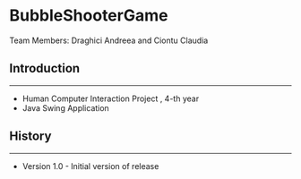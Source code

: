 # BubbleShooterGame

Team Members: Draghici Andreea and Ciontu Claudia

## Introduction
---------------------------
- Human Computer Interaction Project , 4-th year
- Java Swing Application 

## History
-----------------------------

- Version 1.0 - Initial version of release
